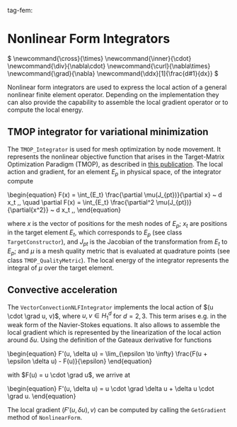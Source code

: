 tag-fem:

# Nonlinear Form Integrators

$
\newcommand{\cross}{\times}
\newcommand{\inner}{\cdot}
\newcommand{\div}{\nabla\cdot}
\newcommand{\curl}{\nabla\times}
\newcommand{\grad}{\nabla}
\newcommand{\ddx}[1]{\frac\{d#1}\{dx}}
$

Nonlinear form integrators are used to express the local action of a general
nonlinear finite element operator. Depending on the implementation they can also
provide the capability to assemble the local gradient operator or to compute the
local energy.


## TMOP integrator for variational minimization

The `TMOP_Integrator` is used for mesh optimization by node movement.
It represents the nonlinear objective function that arises in the Target-Matrix
Optimization Paradigm (TMOP), as described in
[this publication](https://epubs.siam.org/doi/abs/10.1137/18M1167206).
The local action and gradient, for an element $E_p$ in physical space, of the
integrator compute

\begin{equation}
  F(x) = \int_{E_t} \frac{\partial \mu(J_{pt})}{\partial x} ~ d x_t \,,
  \quad
  \partial F(x) =
    \int_{E_t} \frac{\partial^2 \mu(J_{pt})}{\partial{x^2}} ~ d x_t \,,
\end{equation}

where $x$ is the vector of positions for the mesh nodes of $E_p$;
$x_t$ are positions in the target element $E_t$, which corresponds to $E_p$
(see class `TargetConstructor`), and
$J_{pt}$ is the Jacobian of the transformation from $E_t$ to $E_p$;
and $\mu$ is a mesh quality metric that is evaluated at quadrature points
(see class `TMOP_QualityMetric`).
The local energy of the integrator represents the integral of $\mu$ over the
target element.

## Convective acceleration

The `VectorConvectionNLFIntegrator` implements the local action of $(u \cdot
\grad u, v)$, where $u, v \in H_1^d$ for $d = 2, 3$. This term arises e.g. in
the weak form of the Navier-Stokes equations. It also allows to assemble the
local gradient which is represented by the linearization of the local action
around $\delta u$. Using the definition of the Gateaux derivative for functions

\begin{equation}
    F'(u, \delta u) =
    \lim_{\epsilon \to \infty} \frac{F(u + \epsilon \delta u) - F(u)}{\epsilon}
\end{equation}

with $F(u) = u \cdot \grad u$, we arrive at

\begin{equation}
    F'(u, \delta u) = u \cdot \grad \delta u + \delta u \cdot \grad u.
\end{equation}

The local gradient $(F'(u, \delta u), v)$ can be computed by calling the
`GetGradient` method of `NonlinearForm`.

<!-- ## Hyperelasticity -->

<!--
## Treatment of essential boundary conditions

* $F(x) = 0$
* Residual fulfilled on essential dofs
* Therefore residual always zero on those idx
-->

<script type="text/x-mathjax-config">MathJax.Hub.Config({TeX: {equationNumbers: {autoNumber: "all"}}, tex2jax: {inlineMath: [['$','$']]}});</script>
<script type="text/javascript" src="https://cdnjs.cloudflare.com/ajax/libs/mathjax/2.7.2/MathJax.js?config=TeX-AMS_HTML"></script>
